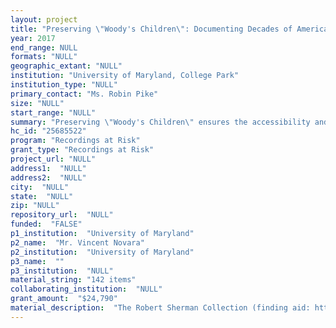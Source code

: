 ```yaml
--- 
layout: project 
title: "Preserving \"Woody's Children\": Documenting Decades of American Folk Music"
year: 2017
end_range: NULL
formats: "NULL"
geographic_extant: "NULL"
institution: "University of Maryland, College Park"
institution_type: "NULL"
primary_contact: "Ms. Robin Pike"
size: "NULL"
start_range: "NULL"
summary: "Preserving \"Woody's Children\" ensures the accessibility and longevity of a major collection of American broadcasting and performing arts history, as well as the creativity of the show's creator and host, Robert Sherman. Sherman's papers and recordings are housed at Special Collections in Performing Arts, University of Maryland. The show, featuring interviews, live performance, and commercial recordings, was originally broadcast by New York station WQXR, and is now heard on WFUV. Through digital conversion and common preservation actions for open reel tape (baking, splice repair, and mold remediation), this unique, information-rich content will be available to the public via the UMD's digital collections. The collection's curator selected programs to assure equitable representation of career status, gender, and race. These recordings are of significant interest to ethnomusicologists, popular music scholars, and historians, while maintaining broad appeal to general audiences of folk music."
hc_id: "25685522"
program: "Recordings at Risk"
grant_type: "Recordings at Risk"
project_url: "NULL"
address1:  "NULL"
address2:  "NULL"
city:  "NULL"
state:  "NULL"
zip: "NULL"
repository_url:  "NULL"
funded:  "FALSE"
p1_institution:  "University of Maryland"
p2_name:  "Mr. Vincent Novara"
p2_institution:  "University of Maryland"
p3_name:  ""
p3_institution:  "NULL"
material_string: "142 items"
collaborating_institution:  "NULL"
grant_amount:  "$24,790"
material_description:  "The Robert Sherman Collection (finding aid: http://hdl.handle.net/1903.1/9381) is an ongoing gift of Sherman, beginning in August 2006. Covering the period from 1932 to 2016, the bulk of the materials date from 1960 to 2008. The collection consists of both personal and professional papers including scripts, recordings, writings, correspondence, playbills, clippings, photographs, and awards related to Sherman's work as a broadcaster, author, and educator. Among the most significant holdings include recordings of his broadcasts, and his written correspondence with folk musician Pete Seeger (as well as major figures in classical music). While the papers in the collection are fully processed, the recordings are merely sorted into series by program. Recordings are briefly described at the item level with metadata derived from the container (featured artist, date, part in a series, special occasions, etc.). Many of the recordings have the show's script tucked into the container, and other scripts are found within Sherman's papers (see Subseries 1.1: Radio Shows, 1960-2009, 9.25 linear feet). For each broadcast, Sherman either interviews guests active in folk music of the Woody Guthrie tradition, provides commentary of existing commercial recordings, or hosts live broadcasted events celebrating folk music, anniversaries of the program, or another complementary event. As a public research university and Land Grant institution, this collection is open for public use. The finding aid is available through UMD's ArchivesUM database, and was also indexed by ArchiveGrid."
---
```

